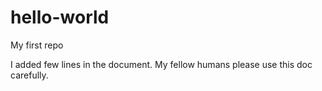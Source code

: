 # hello-world
My first repo

I added few lines in the document. My fellow humans please use this doc carefully.
